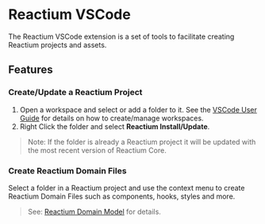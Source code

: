 # Reactium VSCode

The Reactium VSCode extension is a set of tools to facilitate creating Reactium projects and assets.

## Features

### Create/Update a Reactium Project

1. Open a workspace and select or add a folder to it. See the [VSCode User Guide](https://code.visualstudio.com/docs/editor/workspaces) for details on how to create/manage workspaces.
2. Right Click the folder and select **Reactium Install/Update**.

> Note: If the folder is already a Reactium project it will be updated with the most recent version of Reactium Core.

### Create Reactium Domain Files

Select a folder in a Reactium project and use the context menu to create Reactium Domain Files such as components, hooks, styles and more.

> See: [Reactium Domain Model](https://docs.reactium.io/reactium/domain) for details.
